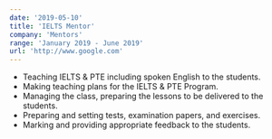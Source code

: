 ```yaml
---
date: '2019-05-10'
title: 'IELTS Mentor'
company: 'Mentors'
range: 'January 2019 - June 2019'
url: 'http://www.google.com'
---
```

* Teaching IELTS & PTE including spoken English to the students.
* Making teaching plans for the IELTS & PTE Program.
* Managing the class, preparing the lessons to be delivered to the students.
* Preparing and setting tests, examination papers, and exercises.
* Marking and providing appropriate feedback to the students.
